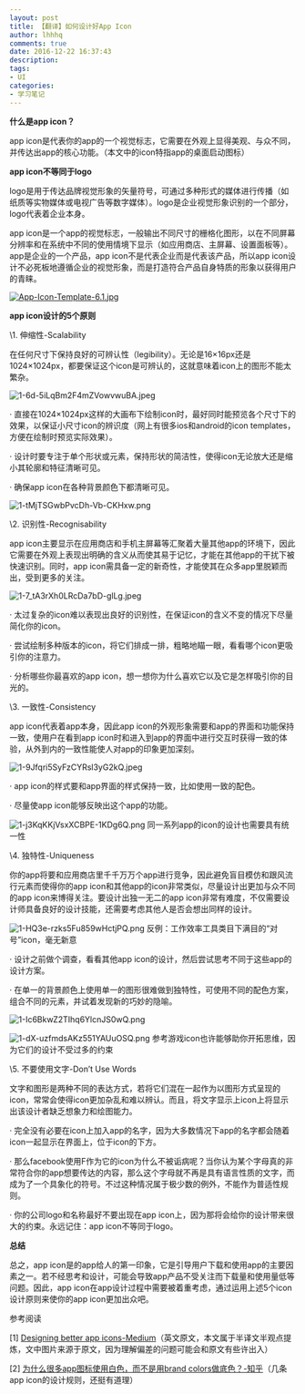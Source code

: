```yaml
---
layout: post
title: 【翻译】如何设计好App Icon
author: lhhhq
comments: true
date: 2016-12-22 16:37:43
description:
tags:
- UI
categories:
- 学习笔记
---
```


**什么是app icon？**

app icon是代表你的app的一个视觉标志，它需要在外观上显得美观、与众不同，并传达出app的核心功能。（本文中的icon特指app的桌面启动图标）

**app icon不等同于logo**

logo是用于传达品牌视觉形象的矢量符号，可通过多种形式的媒体进行传播（如纸质等实物媒体或电视广告等数字媒体）。logo是企业视觉形象识别的一个部分，logo代表着企业本身。

app icon是一个app的视觉标志，一般输出不同尺寸的栅格化图形，以在不同屏幕分辨率和在系统中不同的使用情境下显示（如应用商店、主屏幕、设置面板等）。app是企业的一个产品，app icon不是代表企业而是代表该产品，所以app icon设计不必死板地遵循企业的视觉形象，而是打造符合产品自身特质的形象以获得用户的青睐。

[![App-Icon-Template-6.1.jpg](http://ce.sysu.edu.cn/hope/UploadFiles/Image/201612/63618016277992460460668.jpg)](http://ce.sysu.edu.cn/hope/UploadFiles/Image/201612/63618016277992460460668.jpg)

**app icon设计的5个原则**

\1. 伸缩性-Scalability

在任何尺寸下保持良好的可辨认性（legibility）。无论是16×16px还是1024×1024px，都要保证这个icon是可辨认的，这就意味着icon上的图形不能太繁杂。

![1-6d-5iLqBm2F4mZVowvwuBA.jpeg](http://ce.sysu.edu.cn/hope/UploadFiles/Image/201612/63618011234581602124951.jpeg)

· 直接在1024×1024px这样的大画布下绘制icon时，最好同时能预览各个尺寸下的效果，以保证小尺寸icon的辨识度（网上有很多ios和android的icon templates，方便在绘制时预览实际效果）。

· 设计时要专注于单个形状或元素，保持形状的简洁性，使得icon无论放大还是缩小其轮廓和特征清晰可见。

· 确保app icon在各种背景颜色下都清晰可见。

![1-tMjTSGwbPvcDh-Vb-CKHxw.png](http://ce.sysu.edu.cn/hope/UploadFiles/Image/201612/63618011361519025095885.png)

\2. 识别性-Recognisability

app icon主要显示在应用商店和手机主屏幕等汇聚着大量其他app的环境下，因此它需要在外观上表现出明确的含义从而使其易于记忆，才能在其他app的干扰下被快速识别。同时，app icon需具备一定的新奇性，才能使其在众多app里脱颖而出，受到更多的关注。

![1-7_tA3rXh0LRcDa7bD-glLg.jpeg](http://ce.sysu.edu.cn/hope/UploadFiles/Image/201612/63618011387820671233622.jpeg)

· 太过复杂的icon难以表现出良好的识别性，在保证icon的含义不变的情况下尽量简化你的icon。

· 尝试绘制多种版本的icon，将它们排成一排，粗略地瞄一眼，看看哪个icon更吸引你的注意力。

· 分析哪些你最喜欢的app icon，想一想你为什么喜欢它以及它是怎样吸引你的目光的。

\3. 一致性-Consistency

app icon代表着app本身，因此app icon的外观形象需要和app的界面和功能保持一致，使用户在看到app icon时和进入到app的界面中进行交互时获得一致的体验，从外到内的一致性能使人对app的印象更加深刻。

![1-9Jfqri5SyFzCYRsl3yG2kQ.jpeg](http://ce.sysu.edu.cn/hope/UploadFiles/Image/201612/63618011422483932165220.jpeg)

· app icon的样式要和app界面的样式保持一致，比如使用一致的配色。

· 尽量使app icon能够反映出这个app的功能。

![1-j3KqKKjVsxXCBPE-1KDg6Q.png](http://ce.sysu.edu.cn/hope/UploadFiles/Image/201612/63618011475087224577712.png)
同一系列app的icon的设计也需要具有统一性

\4. 独特性-Uniqueness

你的app将要和应用商店里千千万万个app进行竞争，因此避免盲目模仿和跟风流行元素而使得你的app icon和其他app的icon非常类似，尽量设计出更加与众不同的app icon来博得关注。要设计出独一无二的app icon非常有难度，不仅需要设计师具备良好的设计技能，还需要考虑其他人是否会想出同样的设计。

![1-HQ3e-rzks5Fu859wHctjPQ.png](http://ce.sysu.edu.cn/hope/UploadFiles/Image/201612/63618011501248470449908.png)
反例：工作效率工具类目下满目的“对号”icon，毫无新意

· 设计之前做个调查，看看其他app icon的设计，然后尝试思考不同于这些app的设计方案。

· 在单一的背景颜色上使用单一的图形很难做到独特性，可使用不同的配色方案，组合不同的元素，并试着发现新的巧妙的隐喻。

![1-Ic6BkwZ2TIhq6YlcnJS0wQ.png](http://ce.sysu.edu.cn/hope/UploadFiles/Image/201612/63618011604411451646550.png)

![1-dX-uzfmdsAKz551YAUuOSQ.png](http://ce.sysu.edu.cn/hope/UploadFiles/Image/201612/63618011570496992188661.png)
参考游戏icon也许能够助你开拓思维，因为它们的设计不受过多的约束

\5. 不要使用文字-Don’t Use Words

文字和图形是两种不同的表达方式，若将它们混在一起作为以图形方式呈现的icon，常常会使得icon更加杂乱和难以辨认。而且，将文字显示上icon上将显示出该设计者缺乏想象力和绘图能力。

· 完全没有必要在icon上加入app的名字，因为大多数情况下app的名字都会随着icon一起显示在界面上，位于icon的下方。

· 那么facebook使用F作为它的icon为什么不被诟病呢？当你认为某个字母真的非常符合你的app想要传达的内容，那么这个字母就不再是具有语言性质的文字，而成为了一个具象化的符号。不过这种情况属于极少数的例外，不能作为普适性规则。

· 你的公司logo和名称最好不要出现在app icon上，因为那将会给你的设计带来很大的约束。永远记住：app icon不等同于logo。

**总结**

总之，app icon是的app给人的第一印象，它是引导用户下载和使用app的主要因素之一。若不经思考和设计，可能会导致app产品不受关注而下载量和使用量低等问题。因此，app icon在app设计过程中需要被着重考虑，通过运用上述5个icon设计原则来使你的app icon更加出众吧。

参考阅读

[1] [Designing better app icons-Medium](https://medium.com/@flarup/designing-better-app-icons-bac276f89ead#.bf70r53d1)（英文原文，本文属于半译文半观点提炼，文中图片来源于原文，因为理解偏差的问题可能会和原文有些许出入）

[2] [为什么很多app图标使用白色，而不是用brand colors做底色？-知乎](https://www.zhihu.com/question/37667967/answer/73567947)（几条app icon的设计规则，还挺有道理）